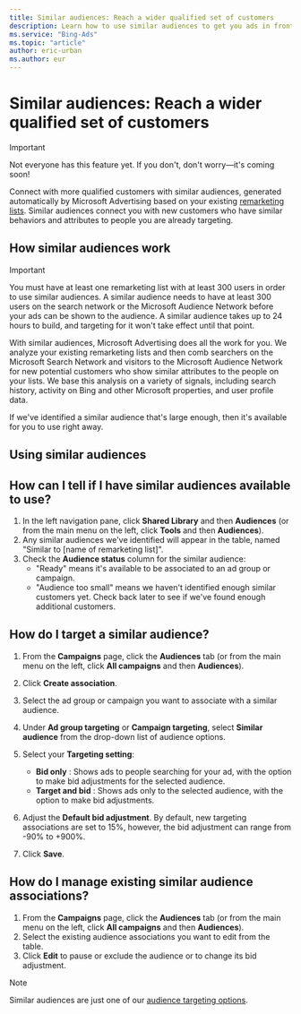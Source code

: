 ```yaml
---
title: Similar audiences: Reach a wider qualified set of customers
description: Learn how to use similar audiences to get you ads in front of a wider, qualified set of customers.
ms.service: "Bing-Ads"
ms.topic: "article"
author: eric-urban
ms.author: eur
---
```


# Similar audiences: Reach a wider qualified set of customers

> [!IMPORTANT]
> Not everyone has this feature yet. If you don't, don't worry—it's coming soon!

Connect with more qualified customers with similar audiences, generated automatically by Microsoft Advertising based on your existing [remarketing lists](./hlp_BA_CONC_Audiences_Remarketing.md). Similar audiences connect you with new customers who have similar behaviors and attributes to people you are already targeting.

## How similar audiences work

> [!IMPORTANT]
> You must have at least one remarketing list with at least 300 users in order to use similar audiences.
> A similar audience needs to have at least 300 users on the search network or the Microsoft Audience Network before your ads can be shown to the audience.
> A similar audience takes up to 24 hours to build, and targeting for it won't take effect until that point.

With similar audiences, Microsoft Advertising does all the work for you. We analyze your existing remarketing lists and then comb searchers on the Microsoft Search Network and visitors to the Microsoft Audience Network for new potential customers who show similar attributes to the people on your lists. We base this analysis on a variety of signals, including search history, activity on Bing and other Microsoft properties, and user profile data.

If we've identified a similar audience that's large enough, then it's available for you to use right away.

## Using similar audiences

## How can I tell if I have similar audiences available to use?
1. In the left navigation pane, click **Shared Library** and then **Audiences** (or from the main menu on the left, click **Tools** and then **Audiences**).
1. Any similar audiences we've identified will appear in the table, named "Similar to [name of remarketing list]".
1. Check the **Audience status** column for the similar audience:
   - "Ready" means it's available to be associated to an ad group or campaign.
   - "Audience too small" means we haven't identified enough similar customers yet. Check back later to see if we've found enough additional customers.

## How do I target a similar audience?
1. From the **Campaigns** page, click the **Audiences** tab (or from the main menu on the left, click **All campaigns** and then **Audiences**).
1. Click **Create association**.
1. Select the ad group or campaign you want to associate with a similar audience.
1. Under **Ad group targeting** or **Campaign targeting**, select **Similar audience** from the drop-down list of audience options.
1. Select your **Targeting setting**:
   - **Bid only** : Shows ads to people searching for your ad, with the option to make bid adjustments for the selected audience.
   - **Target and bid** : Shows ads only to the selected audience, with the option to make bid adjustments.

1. Adjust the **Default bid adjustment**. By default, new targeting associations are set to 15%, however, the bid adjustment can range from -90% to +900%.
1. Click **Save**.

## How do I manage existing similar audience associations?
1. From the **Campaigns** page, click the **Audiences** tab (or from the main menu on the left, click **All campaigns** and then **Audiences**).
1. Select the existing audience associations you want to edit from the table.
1. Click **Edit** to pause or exclude the audience or to change its bid adjustment.

 
> [!NOTE]
> Similar audiences are just one of our [audience targeting options](./hlp_BA_CONC_Audiences_Options.md).


